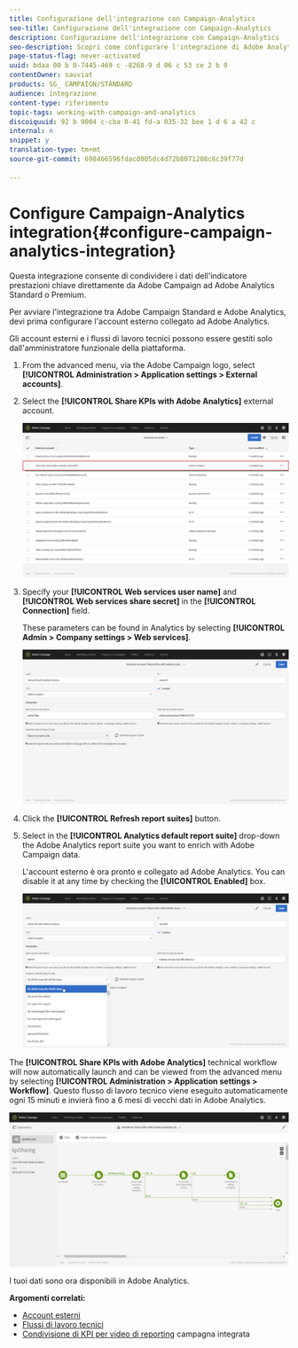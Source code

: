 ```yaml
---
title: Configurazione dell'integrazione con Campaign-Analytics
seo-title: Configurazione dell'integrazione con Campaign-Analytics
description: Configurazione dell'integrazione con Campaign-Analytics
seo-description: Scopri come configurare l'integrazione di Adobe Analytics per iniziare a misurare il successo delle comunicazioni e-mail.
page-status-flag: never-activated
uuid: bdaa 00 b 0-7445-469 c -8268-9 d 06 c 53 ce 2 b 0
contentOwner: sauviat
products: SG_ CAMPAIGN/STANDARD
audience: integrazione
content-type: riferimento
topic-tags: working-with-campaign-and-analytics
discoiquuid: 92 b 9004 c-cba 0-41 fd-a 035-32 bee 1 d 6 a 42 c
internal: n
snippet: y
translation-type: tm+mt
source-git-commit: 698466596fdacd005dc4d72b8071208c8c39f77d

---
```



# Configure Campaign-Analytics integration{#configure-campaign-analytics-integration}

Questa integrazione consente di condividere i dati dell'indicatore prestazioni chiave direttamente da Adobe Campaign ad Adobe Analytics Standard o Premium.

Per avviare l'integrazione tra Adobe Campaign Standard e Adobe Analytics, devi prima configurare l'account esterno collegato ad Adobe Analytics.

Gli account esterni e i flussi di lavoro tecnici possono essere gestiti solo dall'amministratore funzionale della piattaforma.

1. From the advanced menu, via the Adobe Campaign logo, select **[!UICONTROL Administration > Application settings > External accounts]**.
1. Select the **[!UICONTROL Share KPIs with Adobe Analytics]** external account.

   ![](assets/analytics_2.png)

1. Specify your **[!UICONTROL Web services user name]** and **[!UICONTROL Web services share secret]** in the **[!UICONTROL Connection]** field.

   These parameters can be found in Analytics by selecting **[!UICONTROL Admin > Company settings > Web services]**.

   ![](assets/analytics_1.png)

1. Click the **[!UICONTROL Refresh report suites]** button.
1. Select in the **[!UICONTROL Analytics default report suite]** drop-down the Adobe Analytics report suite you want to enrich with Adobe Campaign data.

   L'account esterno è ora pronto e collegato ad Adobe Analytics. You can disable it at any time by checking the **[!UICONTROL Enabled]** box.

   ![](assets/analytics.png)

The **[!UICONTROL Share KPIs with Adobe Analytics]** technical workflow will now automatically launch and can be viewed from the advanced menu by selecting **[!UICONTROL Administration > Application settings > Workflow]**. Questo flusso di lavoro tecnico viene eseguito automaticamente ogni 15 minuti e invierà fino a 6 mesi di vecchi dati in Adobe Analytics.

![](assets/analytics_3.png)

I tuoi dati sono ora disponibili in Adobe Analytics.

**Argomenti correlati:**

* [Account esterni](../../administration/using/external-accounts.md)
* [Flussi di lavoro tecnici](../../administration/using/technical-workflows.md)
* [Condivisione di KPI per video di reporting](https://helpx.adobe.com/marketing-cloud/how-to/email-marketing.html) campagna integrata

